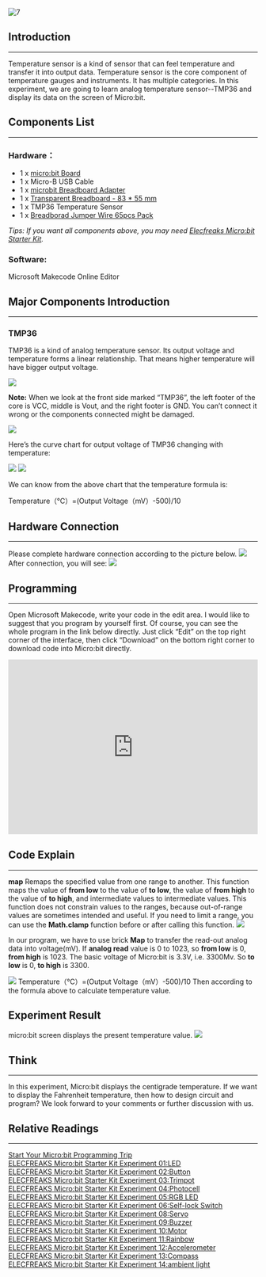 ![7](https://i.imgur.com/fMCJitN.jpg)

## Introduction
---
Temperature sensor is a kind of sensor that can feel temperature and transfer it into output data. Temperature sensor is the core component of temperature gauges and instruments. It has multiple categories. In this experiment, we are going to learn analog temperature sensor--TMP36 and display its data on the screen of Micro:bit.

## Components List
---
### Hardware：
- 1 x [micro:bit Board](http://www.elecfreaks.com/estore/bbc-micro-bit-board-for-coding-programming.html)  
- 1 x Micro-B USB Cable  
- 1 x [microbit Breadboard Adapter](http://www.elecfreaks.com/estore/microbit-breadboard-adapter.html)  
- 1 x [Transparent Breadboard - 83 * 55 mm](http://www.elecfreaks.com/estore/transparent-breadboard-83-55-mm.html)  
- 1 x TMP36 Temperature Sensor  
- 1 x [Breadborad Jumper Wire 65pcs Pack](http://www.elecfreaks.com/estore/breadborad-jumper-wire-65pcs-pack.html)  

*Tips: If you want all components above, you may need [Elecfreaks Micro:bit Starter Kit](http://www.elecfreaks.com/estore/elecfreaks-micro-bit-starter-kit-795.html).*
 
### Software:
Microsoft Makecode Online Editor


## Major Components Introduction
---
### TMP36
TMP36 is a kind of analog temperature sensor. Its output voltage and temperature forms a linear relationship. That means higher temperature will have bigger output voltage.

 ![](https://www.elecfreaks.com/wp-content/uploads/2018/03/2-10.jpg)

**Note:**
When we look at the front side marked “TMP36”, the left footer of the core is VCC, middle is Vout, and the right footer is GND. You can’t connect it wrong or the components connected might be damaged. 

 ![](https://www.elecfreaks.com/wp-content/uploads/2018/03/3-8.jpg)

Here’s the curve chart for output voltage of TMP36 changing with temperature:

 ![](https://www.elecfreaks.com/wp-content/uploads/2018/03/4-7.jpg)
![](https://www.elecfreaks.com/wp-content/uploads/2018/03/5-8.jpg)
 
We can know from the above chart that the temperature formula is:

Temperature（℃）=(Output Voltage（mV）-500)/10


## Hardware Connection
---
Please complete hardware connection according to the picture below.
![]( https://www.elecfreaks.com/wp-content/uploads/2018/03/6-4.png)
After connection, you will see:
 ![](https://www.elecfreaks.com/wp-content/uploads/2018/03/7-6.jpg) 

## Programming
---
Open Microsoft Makecode, write your code in the edit area. I would like to suggest that you program by yourself first.
Of course, you can see the whole program in the link below directly. Just click “Edit” on the top right corner of the interface, then click “Download” on the bottom right corner to download code into Micro:bit directly. 

<div style="position:relative;height:0;padding-bottom:70%;overflow:hidden;"><iframe style="position:absolute;top:0;left:0;width:100%;height:100%;" src="https://makecode.microbit.org/#pub:_7MLCRdhek0mJ" frameborder="0" sandbox="allow-popups allow-forms allow-scripts allow-same-origin"></iframe></div>

## Code Explain
---
**map**
Remaps the specified value from one range to another. This function maps the value of **from low** to the value of **to low**, the value of **from high** to the value of **to high**, and intermediate values to intermediate values.
This function does not constrain values to the ranges, because out-of-range values are sometimes intended and useful. If you need to limit a range, you can use the **Math.clamp** function before or after calling this function.
![](https://www.elecfreaks.com/wp-content/uploads/2018/03/8-4.jpg)
 
In our program, we have to use brick **Map** to transfer the read-out analog data into voltage(mV). 
If **analog read** value is 0 to 1023, so **from low** is 0, **from high** is 1023.
The basic voltage of Micro:bit is 3.3V, i.e. 3300Mv. So **to low** is 0, **to high** is 3300.

![](https://www.elecfreaks.com/wp-content/uploads/2018/03/9-2.jpg)
Temperature（℃）=(Output Voltage（mV）-500)/10
Then according to the formula above to calculate temperature value. 


## Experiment Result
micro:bit screen displays the present temperature value. 
![](https://www.elecfreaks.com/wp-content/uploads/2018/03/1-4.gif)


## Think 
---
In this experiment, Micro:bit displays the centigrade temperature. If we want to display the Fahrenheit temperature, then how to design circuit and program? We look forward to your comments or further discussion with us.


## Relative Readings
---
[Start Your Micro:bit Programming Trip](https://www.elecfreaks.com/9299.html)  
[ELECFREAKS Micro:bit Starter Kit Experiment 01:LED](https://www.elecfreaks.com/9784.html)  
[ELECFREAKS Micro:bit Starter Kit Experiment 02:Button](https://www.elecfreaks.com/9825.html)  
[ELECFREAKS Micro:bit Starter Kit Experiment 03:Trimpot](https://www.elecfreaks.com/9879.html)  
[ELECFREAKS Micro:bit Starter Kit Experiment 04:Photocell](https://www.elecfreaks.com/9909.html)  
[ELECFREAKS Micro:bit Starter Kit Experiment 05:RGB LED](https://www.elecfreaks.com/9978.html)  
[ELECFREAKS Micro:bit Starter Kit Experiment 06:Self-lock Switch](https://www.elecfreaks.com/10061.html)  
[ELECFREAKS Micro:bit Starter Kit Experiment 08:Servo](https://www.elecfreaks.com/10221.html)  
[ELECFREAKS Micro:bit Starter Kit Experiment 09:Buzzer](https://www.elecfreaks.com/10318.html)  
[ELECFREAKS Micro:bit Starter Kit Experiment 10:Motor](https://www.elecfreaks.com/10362.html)  
[ELECFREAKS Micro:bit Starter Kit Experiment 11:Rainbow](https://www.elecfreaks.com/10508.html)  
[ELECFREAKS Micro:bit Starter Kit Experiment 12:Accelerometer](https://www.elecfreaks.com/10529.html)  
[ELECFREAKS Micro:bit Starter Kit Experiment 13:Compass](https://www.elecfreaks.com/10567.html)  
[ELECFREAKS Micro:bit Starter Kit Experiment 14:ambient light](https://www.elecfreaks.com/10649.html)  
